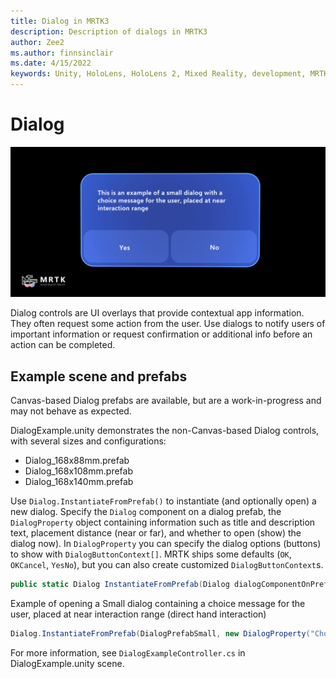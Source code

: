 ```yaml
---
title: Dialog in MRTK3
description: Description of dialogs in MRTK3
author: Zee2
ms.author: finnsinclair
ms.date: 4/15/2022
keywords: Unity, HoloLens, HoloLens 2, Mixed Reality, development, MRTK, MRTK3, Dialog, UI
---
```


# Dialog

![Dialog](../../../mrtk3-overview/images/UXBuildingBlocks/MRTK_UX_v3_Dialog.png)

Dialog controls are UI overlays that provide contextual app information. They often request some action from the user. Use dialogs to notify users of important information or request confirmation or additional info before an action can be completed.

## Example scene and prefabs

Canvas-based Dialog prefabs are available, but are a work-in-progress and may not behave as expected.

DialogExample.unity demonstrates the non-Canvas-based Dialog controls, with several sizes and configurations:

- Dialog_168x88mm.prefab
- Dialog_168x108mm.prefab
- Dialog_168x140mm.prefab

Use `Dialog.InstantiateFromPrefab()` to instantiate (and optionally open) a new dialog. Specify the `Dialog` component on a dialog prefab, the `DialogProperty` object containing information such as title and description text, placement distance (near or far), and whether to open (show) the dialog now). In `DialogProperty` you can specify the dialog options (buttons) to show with `DialogButtonContext[]`. MRTK ships some defaults (`OK`, `OKCancel`, `YesNo`), but you can also create customized `DialogButtonContext`s.

```c#
public static Dialog InstantiateFromPrefab(Dialog dialogComponentOnPrefab, DialogProperty property = null, bool placeForNearInteraction = true, bool openOnInstantiate = false)
```

Example of opening a Small dialog containing a choice message for the user, placed at near interaction range (direct hand interaction)

```c#
Dialog.InstantiateFromPrefab(DialogPrefabSmall, new DialogProperty("Choice Dialog, Small, Near", "This is an example of a small dialog with a choice message for the user, placed at near interaction range", DialogButtonHelpers.YesNo), true, true);
```

For more information, see `DialogExampleController.cs` in DialogExample.unity scene.
